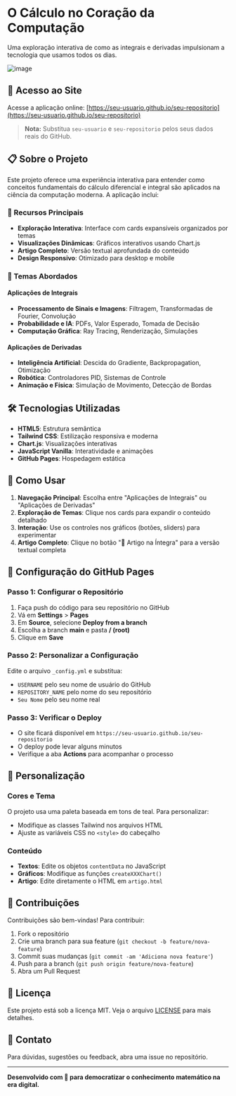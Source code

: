 # O Cálculo no Coração da Computação

Uma exploração interativa de como as integrais e derivadas impulsionam a tecnologia que usamos todos os dias.

![image](https://github.com/user-attachments/assets/f672b32f-9c41-4610-8bb1-4936469074f5)

## 🚀 Acesso ao Site

Acesse a aplicação online: [https://seu-usuario.github.io/seu-repositorio](https://seu-usuario.github.io/seu-repositorio)

> **Nota:** Substitua `seu-usuario` e `seu-repositorio` pelos seus dados reais do GitHub.

## 📋 Sobre o Projeto

Este projeto oferece uma experiência interativa para entender como conceitos fundamentais do cálculo diferencial e integral são aplicados na ciência da computação moderna. A aplicação inclui:

### 🎯 Recursos Principais

- **Exploração Interativa**: Interface com cards expansíveis organizados por temas
- **Visualizações Dinâmicas**: Gráficos interativos usando Chart.js
- **Artigo Completo**: Versão textual aprofundada do conteúdo
- **Design Responsivo**: Otimizado para desktop e mobile

### 🧮 Temas Abordados

#### Aplicações de Integrais

- **Processamento de Sinais e Imagens**: Filtragem, Transformadas de Fourier, Convolução
- **Probabilidade e IA**: PDFs, Valor Esperado, Tomada de Decisão
- **Computação Gráfica**: Ray Tracing, Renderização, Simulações

#### Aplicações de Derivadas

- **Inteligência Artificial**: Descida do Gradiente, Backpropagation, Otimização
- **Robótica**: Controladores PID, Sistemas de Controle
- **Animação e Física**: Simulação de Movimento, Detecção de Bordas

## 🛠️ Tecnologias Utilizadas

- **HTML5**: Estrutura semântica
- **Tailwind CSS**: Estilização responsiva e moderna
- **Chart.js**: Visualizações interativas
- **JavaScript Vanilla**: Interatividade e animações
- **GitHub Pages**: Hospedagem estática

## 📱 Como Usar

1. **Navegação Principal**: Escolha entre "Aplicações de Integrais" ou "Aplicações de Derivadas"
2. **Exploração de Temas**: Clique nos cards para expandir o conteúdo detalhado
3. **Interação**: Use os controles nos gráficos (botões, sliders) para experimentar
4. **Artigo Completo**: Clique no botão "📄 Artigo na Íntegra" para a versão textual completa

## 🚀 Configuração do GitHub Pages

### Passo 1: Configurar o Repositório

1. Faça push do código para seu repositório no GitHub
2. Vá em **Settings** > **Pages**
3. Em **Source**, selecione **Deploy from a branch**
4. Escolha a branch **main** e pasta **/ (root)**
5. Clique em **Save**

### Passo 2: Personalizar a Configuração

Edite o arquivo `_config.yml` e substitua:

- `USERNAME` pelo seu nome de usuário do GitHub
- `REPOSITORY_NAME` pelo nome do seu repositório
- `Seu Nome` pelo seu nome real

### Passo 3: Verificar o Deploy

- O site ficará disponível em `https://seu-usuario.github.io/seu-repositorio`
- O deploy pode levar alguns minutos
- Verifique a aba **Actions** para acompanhar o processo

## 🎨 Personalização

### Cores e Tema

O projeto usa uma paleta baseada em tons de teal. Para personalizar:

- Modifique as classes Tailwind nos arquivos HTML
- Ajuste as variáveis CSS no `<style>` do cabeçalho

### Conteúdo

- **Textos**: Edite os objetos `contentData` no JavaScript
- **Gráficos**: Modifique as funções `createXXXChart()`
- **Artigo**: Edite diretamente o HTML em `artigo.html`

## 🤝 Contribuições

Contribuições são bem-vindas! Para contribuir:

1. Fork o repositório
2. Crie uma branch para sua feature (`git checkout -b feature/nova-feature`)
3. Commit suas mudanças (`git commit -am 'Adiciona nova feature'`)
4. Push para a branch (`git push origin feature/nova-feature`)
5. Abra um Pull Request

## 📄 Licença

Este projeto está sob a licença MIT. Veja o arquivo [LICENSE](LICENSE) para mais detalhes.

## 📧 Contato

Para dúvidas, sugestões ou feedback, abra uma issue no repositório.

---

**Desenvolvido com 💙 para democratizar o conhecimento matemático na era digital.**
